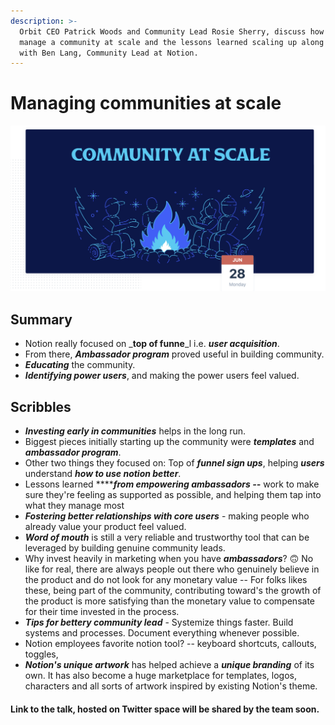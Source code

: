 ```yaml
---
description: >-
  Orbit CEO Patrick Woods and Community Lead Rosie Sherry, discuss how you
  manage a community at scale and the lessons learned scaling up along the way
  with Ben Lang, Community Lead at Notion.
---
```


# Managing communities at scale

![](../.gitbook/assets/image.png)

## Summary

* Notion really focused on _**top of funne**_l i.e. _**user acquisition**_. 
* From there, _**Ambassador program**_ proved useful in building community. 
* _**Educating**_ the community. 
* _**Identifying power users**_, and making the power users feel valued. 

## Scribbles

* _**Investing early in communities**_ helps in the long run. 
* Biggest pieces initially starting up the community were _**templates**_ and _**ambassador program**_. 
* Other two things they focused on: Top of _**funnel sign ups**_, helping _**users**_ understand _**how to use notion better**_.
* Lessons learned ****_**from empowering ambassadors --**_ work to make sure they're feeling as supported as possible, and helping them tap into what they manage most
* _**Fostering better relationships with core users**_ - making people who already value your product feel valued.
* _**Word of mouth**_ is still a very reliable and trustworthy tool that can be leveraged by building genuine community leads. 
* Why invest heavily in marketing when you have _**ambassadors**_? 🙃  No like for real, there are always people out there who genuinely believe in the product and do not look for any monetary value -- For folks likes these, being part of the community, contributing toward's the growth of the product is more satisfying than the monetary value to compensate for their time invested in the process. 
* _**Tips for bettery community lead**_ - Systemize things faster. Build systems and processes. Document everything whenever possible.
* Notion employees favorite notion tool? -- keyboard shortcuts, callouts, toggles, 
* _**Notion's unique artwork**_ has helped achieve a _**unique branding**_ of its own. It has also become a huge marketplace for templates, logos, characters and all sorts of artwork inspired by existing Notion's theme.   

#### Link to the talk, hosted on Twitter space will be shared by the team soon. 

